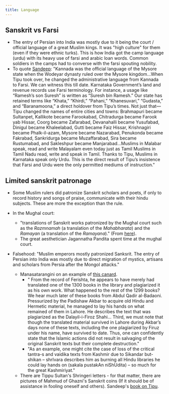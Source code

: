 ```yaml
---
title: Language
---
```


## Sanskrit vs Farsi

- The entry of Persian into India was mostly due to it being the court / official language of a great Muslim kings. It was "high culture" for them (even if they were ethnic turks). This is how India got the camp language (urdu) with its heavy use of farsi and arabic loan words. Common soldiers in the camps had to converse with the farsi spouting nobility.
- To quote [Sandeep](http://www.sandeepweb.com/2012/11/27/coming-soon-an-entitlement-university-named-after-a-mass-murderer/):  "Kannada was the official language of the Mysore state when the Wodeyar dynasty ruled over the Mysore kingdom…When Tipu took over, he changed the administrative language from Kannada to Farsi. We can witness this till date. Karnataka Government’s land and revenue records use Farsi terminology. For instance, a usage like “Ramesh’s son Suresh” is written as “Suresh bin Ramesh.” Our state has retained terms like “Khata,” “Khirdi,” “Pahani,” “Khanesuvari,” “Gudasta,” and “Baranamoona,” a direct holdover from Tipu’s times. Not just that—Tipu changed the names of entire cities and towns: Brahmapuri became Sultanpet, Kallikote became Farookabad, Chitradurga became Farook yab Hissar, Coorg became Zafarabad, Devanahalli became Yusufabad, Dinigul became Khaleelabad, Gutti became Faiz Hissar, Krishnagiri became Phalk-il-azam, Mysore became Nazarabad, Penukonda became Fakrabad, Sankridurga became Muzaffarabad, Sira became Rustumabad, and Sakleshpur became Manjarabad…Muslims in Malabar speak, read and write Malayalam even today just as Tamil Muslims in Tamil Nadu read, write and speak in Tamil. Thanks to Tipu, Muslims in Karnataka speak only Urdu. This is the direct result of Tipu’s insistence that Farsi and Urdu were the only permitted mediums of instruction."

## Limited sanskrit patronage
- Some Muslim rulers did patronize Sanskrit scholars and poets, if only to record history and songs of praise, communicate with their hindu subjects. These are more the exception than the rule.
- In the Mughal court:
    - "translations of Sanskrit works patronized by the Mughal court such as the _Razmnamah_ (a translation of the _Mahabharata_) and the _Ramayan_ (a translation of the _Ramayana_)." (From [here](http://dissertationreviews.org/archives/2350)).
    - The great aesthetician Jagannatha Pandita spent time at the mughal court.
        
- Falsehood: "Muslim emperors mostly patronized Sanksrit. The entry of Persian into India was mostly due to direct migration of mystics, artisans and scholars from Persia after the Mongol attacks."
    - Manasatarangini on an example of [this canard](http://manasataramgini.wordpress.com/2012/07/16/the-hindu-struggle-in-the-mountains-and-a-discursion-on-philological-encounters-with-the-turushka-s/).
        - " From the record of Ferishta, he appears to have merely had translated one of the 1300 books in the library and plagiarized it as his own work. What happened to the rest of the 1299 books? We hear much later of these books from Abdul Qadir al-Badaoni. Pressurized by the Padishaw Akbar to acquire old Hindu and Hermetic material, he managed to lay his hands on what remained of them in Lahore. He describes the text that was plagiarized as the Dalayil-i-Firoz Shahi... Third, we must note that though the translated material survived in Lahore during Akbar’s days none of these texts, including the one plagiarized by Firuz under his name, have survived to date. Thus, one can confidently state that the Islamic actions did not result in salvaging of the original Sanskrit texts but their complete destruction."
        - "As an example, one might cite the case of loss of the critical tantra-s and vaidika texts from Kashmir due to Sikandar but-shikan – shrIvara describes him as burning all Hindu libraries he could lay hands on (sakala pustakAn niShUdita) – so much for the great Kashmiriyat."
    - There are Tippu Sultan's Shringeri letters - for that matter, there are pictures of Mahmud of Ghazni's Sanskrit coins (If it should be of assistance in fooling oneself and others). Sandeep's [book on Tipu](http://www.amazon.com/Tipu-Sultan-Tyrant-Mysore-History-ebook/dp/B00H2LWIG4).